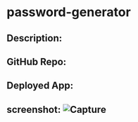 # password-generator

## Description: 


## GitHub Repo:


## Deployed App:


## screenshot: ![Capture](https://user-images.githubusercontent.com/90728690/140615664-dadbf488-7d81-47a2-a3b7-b1adc473cca1.PNG)

